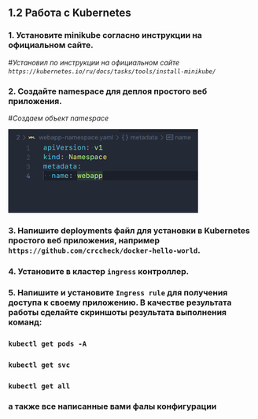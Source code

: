 ## 1.2 Работа с Kubernetes

### 1. Установите minikube согласно инструкции на официальном сайте.

#_Установил по инструкции на официальном сайте `https://kubernetes.io/ru/docs/tasks/tools/install-minikube/`_

### 2. Создайте namespace для деплоя простого веб приложения.

#_Создаем объект namespace_

![](images/namespace-yaml.png)

### 3. Напишите deployments файл для установки в Kubernetes простого веб приложения, например `https://github.com/crccheck/docker-hello-world`.

### 4. Установите в кластер `ingress` контроллер.

### 5. Напишите и установите `Ingress rule` для получения доступа к своему приложению. В качестве результата работы сделайте скриншоты результата выполнения команд:

### `kubectl get pods -A`

### `kubectl get svc`

### `kubectl get all`

### а также все написанные вами фалы конфигурации

```

```
